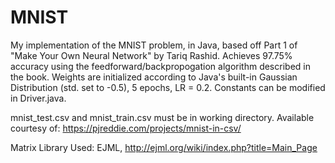 # MNIST

My implementation of the MNIST problem, in Java, based off Part 1 of "Make Your Own Neural Network" by Tariq Rashid.
Achieves 97.75% accuracy using the feedforward/backpropogation algorithm described in the book. Weights are initialized according to Java's built-in Gaussian Distribution (std. set to -0.5), 5 epochs, LR = 0.2. Constants can be modified in Driver.java. 

mnist_test.csv and mnist_train.csv must be in working directory. Available courtesy of: 
https://pjreddie.com/projects/mnist-in-csv/

Matrix Library Used: EJML, http://ejml.org/wiki/index.php?title=Main_Page

